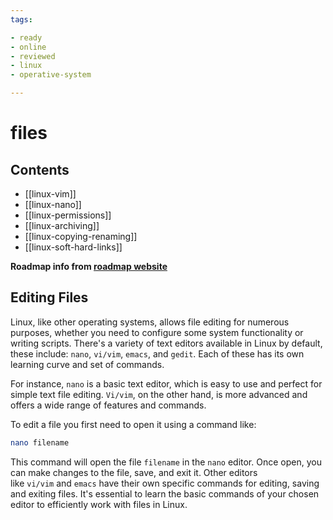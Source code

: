 ```yaml
---
tags:

- ready
- online
- reviewed
- linux
- operative-system

---
```

# files

## Contents

- [[linux-vim]]
- [[linux-nano]]
- [[linux-permissions]]
- [[linux-archiving]]
- [[linux-copying-renaming]]
- [[linux-soft-hard-links]]

__Roadmap info from [roadmap website](https://roadmap.sh/linux/files)__

## Editing Files

Linux, like other operating systems, allows file editing for numerous purposes, whether you need to configure some system functionality or writing scripts. There's a variety of text editors available in Linux by default, these include: `nano`, `vi/vim`, `emacs`, and `gedit`. Each of these has its own learning curve and set of commands.

For instance, `nano` is a basic text editor, which is easy to use and perfect for simple text file editing. `Vi/vim`, on the other hand, is more advanced and offers a wide range of features and commands.

To edit a file you first need to open it using a command like:

```bash
nano filename
```

This command will open the file `filename` in the `nano` editor. Once open, you can make changes to the file, save, and exit it. Other editors like `vi/vim` and `emacs` have their own specific commands for editing, saving and exiting files. It's essential to learn the basic commands of your chosen editor to efficiently work with files in Linux.

